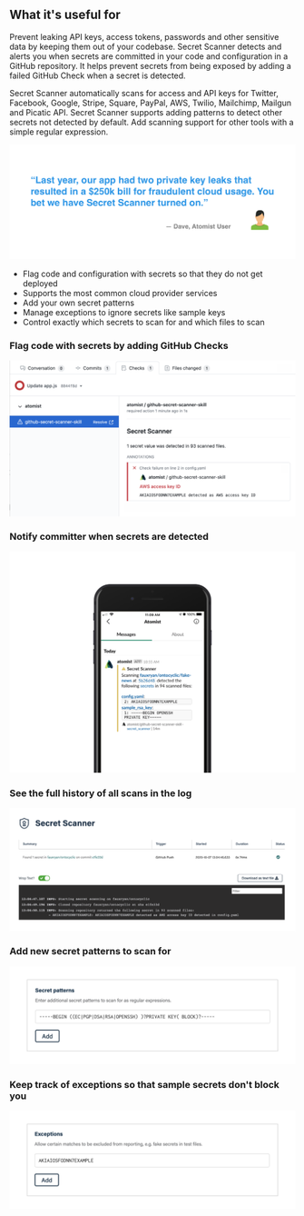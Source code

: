 ## What it's useful for

Prevent leaking API keys, access tokens, passwords and other sensitive data by
keeping them out of your codebase. Secret Scanner detects and alerts you when
secrets are committed in your code and configuration in a GitHub repository. It
helps prevent secrets from being exposed by adding a failed GitHub Check when a
secret is detected.

Secret Scanner automatically scans for access and API keys for Twitter,
Facebook, Google, Stripe, Square, PayPal, AWS, Twilio, Mailchimp, Mailgun and
Picatic API. Secret Scanner supports adding patterns to detect other secrets not
detected by default. Add scanning support for other tools with a simple regular
expression.

![Customer quote](docs/images/secret-scanner-customer-quote.png)

-   Flag code and configuration with secrets so that they do not get deployed
-   Supports the most common cloud provider services
-   Add your own secret patterns
-   Manage exceptions to ignore secrets like sample keys
-   Control exactly which secrets to scan for and which files to scan

### Flag code with secrets by adding GitHub Checks

![Check annotations](docs/images/secret-scanner-check-annotations.png)

### Notify committer when secrets are detected

![Slack notifications](docs/images/secret-scanner-slack.png)

### See the full history of all scans in the log

![Log](docs/images/secret-scanner-log.png)

### Add new secret patterns to scan for

![Add new secret patterns](docs/images/secret-scanner-secret-patterns.png)

### Keep track of exceptions so that sample secrets don't block you

![Manage exceptions](docs/images/secret-scanner-exceptions.png)
